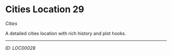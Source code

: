 # Cities Location 29

*Cities*

A detailed cities location with rich history and plot hooks.

---
*ID: LOC00028*